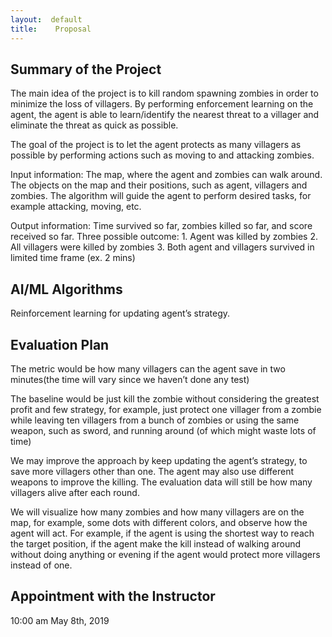 ```yaml
---
layout:  default
title:    Proposal
---
```


## Summary of the Project

The main idea of the project is to kill random spawning zombies in order to minimize the loss of villagers. By performing enforcement learning on the agent, the agent is able to learn/identify the nearest threat to a villager and eliminate the threat as quick as possible.  

The goal of the project is to let the agent protects as many villagers as possible by performing actions such as moving to and attacking zombies. 

Input information: The map, where the agent and zombies can walk around. The objects on the map and their positions, such as agent, villagers and zombies. The algorithm will guide the agent to perform desired tasks, for example attacking, moving, etc. 

Output information: Time survived so far, zombies killed so far, and score received so far. 
  Three possible outcome: 
    1. Agent was killed by zombies 
    2. All villagers were killed by zombies 
    3. Both agent and villagers survived in limited time frame (ex. 2 mins)

## AI/ML Algorithms 

Reinforcement learning for updating agent’s strategy.

## Evaluation Plan

The metric would be how many villagers can the agent save in two minutes(the time will vary since we haven’t done any test)

The baseline would be just kill the zombie without considering the greatest profit and few strategy, for example, just protect one villager from a zombie while leaving ten villagers from a bunch of zombies or using the same weapon, such as sword, and running around (of which might waste lots of time)

We may improve the approach by keep updating the agent’s strategy, to save more villagers other than one. The agent may also use different weapons to improve the killing. The evaluation data will still be how many villagers alive after each round.

We will visualize how many zombies and how many villagers are on the map, for example, some dots with different colors, and observe how the agent will act. For example, if the agent is using the shortest way to reach the target position, if the agent make the kill instead of walking around without doing anything or evening if the agent would protect more villagers instead of one.

## Appointment with the Instructor

10:00 am
May 8th, 2019 
